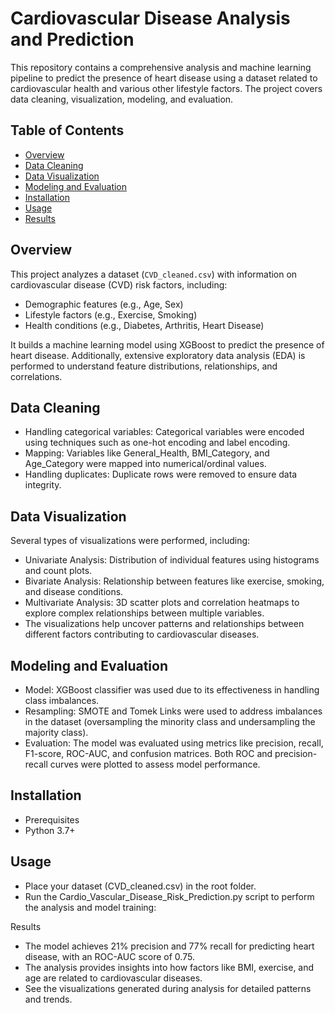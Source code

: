 # Cardiovascular Disease Analysis and Prediction

This repository contains a comprehensive analysis and machine learning pipeline to predict the presence of heart disease using a dataset related to cardiovascular health and various other lifestyle factors. The project covers data cleaning, visualization, modeling, and evaluation.

## Table of Contents
- [Overview](#overview)
- [Data Cleaning](#data-cleaning)
- [Data Visualization](#data-visualization)
- [Modeling and Evaluation](#modeling-and-evaluation)
- [Installation](#installation)
- [Usage](#usage)
- [Results](#results)


## Overview

This project analyzes a dataset (`CVD_cleaned.csv`) with information on cardiovascular disease (CVD) risk factors, including:
- Demographic features (e.g., Age, Sex)
- Lifestyle factors (e.g., Exercise, Smoking)
- Health conditions (e.g., Diabetes, Arthritis, Heart Disease)

It builds a machine learning model using XGBoost to predict the presence of heart disease. Additionally, extensive exploratory data analysis (EDA) is performed to understand feature distributions, relationships, and correlations.

## Data Cleaning

- Handling categorical variables: Categorical variables were encoded using techniques such as one-hot encoding and label encoding.
- Mapping: Variables like General_Health, BMI_Category, and Age_Category were mapped into numerical/ordinal values.
- Handling duplicates: Duplicate rows were removed to ensure data integrity.

## Data Visualization

Several types of visualizations were performed, including:

- Univariate Analysis: Distribution of individual features using histograms and count plots.
- Bivariate Analysis: Relationship between features like exercise, smoking, and disease conditions.
- Multivariate Analysis: 3D scatter plots and correlation heatmaps to explore complex relationships between multiple variables.
- The visualizations help uncover patterns and relationships between different factors contributing to cardiovascular diseases.

## Modeling and Evaluation

- Model: XGBoost classifier was used due to its effectiveness in handling class imbalances.
- Resampling: SMOTE and Tomek Links were used to address imbalances in the dataset (oversampling the minority class and undersampling the majority class).
- Evaluation: The model was evaluated using metrics like precision, recall, F1-score, ROC-AUC, and confusion matrices. Both ROC and precision-recall curves were plotted to assess model performance.

## Installation

- Prerequisites
- Python 3.7+

## Usage

- Place your dataset (CVD_cleaned.csv) in the root folder.
- Run the Cardio_Vascular_Disease_Risk_Prediction.py script to perform the analysis and model training:

Results
- The model achieves 21% precision and 77% recall for predicting heart disease, with an ROC-AUC score of 0.75.
- The analysis provides insights into how factors like BMI, exercise, and age are related to cardiovascular diseases.
- See the visualizations generated during analysis for detailed patterns and trends.
